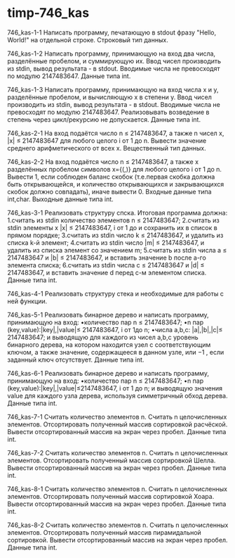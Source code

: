 # timp-746_kas
746_kas-1-1
Написать программу, печатающую в stdout фразу "Hello, World!" на отдельной строке.
Строковый тип данных.

746_kas-1-2
Написать программу, принимающую на вход два числа, разделённые пробелом, и суммирующую их.
Ввод чисел производить из stdin, вывод результата - в stdout.
Вводимые числа не превосходят по модулю 2147483647.
Данные типа int.

746_kas-1-3
Написать программу, принимающую на вход числа x и y, разделённые пробелом, и вычисляющую x в степени y.
Ввод чисел производить из stdin, вывод результата - в stdout.
Вводимые числа не превосходят по модулю 2147483647.
Реализовывать возведение в степень через цикл/рекурсию не допускается.
Данные типа int.

746_kas-2-1
На вход подаётся число n ≤ 2147483647, а также n чисел x, 
|x| ≤ 2147483647 для любого целого i от 1 до n. 
Вывести значение среднего арифметического от всех x. 
Вещественный тип данных.

746_kas-2-2 
На вход подаётся число n ≤ 2147483647, а также x разделённых пробелом символов x={︁(,)} для любого целого i от 1 до n. 
Вывести 1, если соблюден баланс скобок (т.е.первая скобка должна быть открывающейся, и количество открывающихся и закрывающихся скобок должно совпадать), иначе вывести 0. 
Входные данные типа int,char. 
Выходные данные типа int.

746_kas-3-1 
Реализовать структуру спска. Итоговая программа должна:
1.считать из stdin количество элементов n ≤ 2147483647;
2.считать из stdin элементы x |x| ≤ 2147483647, i от 1 до и сохранить их в список в прямом порядке;
3.считать из stdin число k ≤ 2147483647, и удалить из списка k-й элемент;
4.считать из stdin число |m| ≤ 2147483647, и удалить из списка элемент со значением m;
5.считать из stdin числа a ≤ 2147483647 и |b| ≤ 2147483647, и вставить значение b после a-го элемента списка;
6.считать из stdin числа c ≤ 2147483647 и |d| ≤ 2147483647, и вставить значение d перед c-м элементом списка. 
Данные типа int.

746_kas-4-1 
Реализовать структуру стека и необходимые для работы с ней функции.

746_kas-5-1 
Реализовать бинарное дерево и написать программу, принимающую на вход:
•количество пар n ≤ 2147483647;
•n пар (key,value):|key|,|value|≤ 2147483647, i от 1до n;
•числа a,b,c: |a|,|b|,|c|≤ 2147483647; и выводящую для каждого из чисел a,b,c уровень бинарного дерева, на котором находится узел с соответствующим ключом, а также значение, содержащееся в данном узле, или −1 , если заданный ключ отсутствует. 
Данные типа int.

746_kas-6-1 
Реализовать бинарное дерево и написать программу, принимающую на вход:
•количество пар n ≤ 2147483647;
•n пар (key,value):|key|,|value|≤2147483647, i от 1 до n; и выводящую значения value для каждого узла дерева, используя симметричный обход дерева. 
Данные типа int.

746_kas-7-1 
Считать количество элементов n. Считать n целочисленных элементов. 
Отсортировать полученный массив сортировкой расчёской. Вывести отсортированный массив на экран через пробел. 
Данные типа int.

746_kas-7-2 
Считать количество элементов n. Считать n целочисленных элементов. 
Отсортировать полученный массив сортировкой Шелла. Вывести отсортированный массив на экран через пробел. 
Данные типа int.

746_kas-8-1 
Считать количество элементов n. Считать n целочисленных элементов. 
Отсортировать полученный массив сортировкой Хоара. Вывести отсортированный массив на экран через пробел. 
Данные типа int.

746_kas-8-2 
Считать количество элементов n. Считать n целочисленных элементов. 
Отсортировать полученный массив пирамидальной сортировкой. 
Вывести отсортированный массив на экран через пробел. 
Данные типа int.





